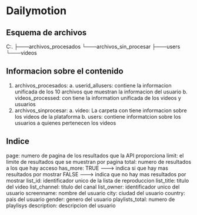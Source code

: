 # Dailymotion

## Esquema de archivos

C:.
├───archivos_procesados
└───archivos_sin_procesar
    ├───users
    └───videos
    
    
## Informacion sobre el contenido

1. archivos_procesados:
  a. userid_allusers: contiene la informacion unificada de los 10 archivos que muestran la informacion del usuario
  b. videos_processed: con tiene la information unificada de los videos y usuarios
2. archivos_sinprocesar:
  a. video: La carpeta con tiene informacion sobre los videos de la plataforma 
  b. users: contiene informatcion sobre los usuarios a quienes pertenecen los videos
  
  ## Indice
  
  page: numero de pagina de los resultados que la API proporciona
  limit: el limite de resultados que se muestran por pagina
  total: numero de resultados a los que hay acceso
  has_more: TRUE ---> indica si que hay mas resultados por mostrar FALSE ---> indica  que no hay mas resultados por mostrar
  list_id: identificador unico de la lista de reproduccion
  list_title: titulo del video
  list_channel: titulo del canal
  list_owner: identificador unico del usuario
  screenname: nombre del usuario
  city: ciudad del usuario
  country: pais del usuario
  gender: genero del usuario
  playlists_total: numero de playlisys
  description: descripcion del usuario
  
